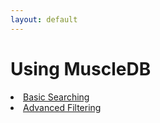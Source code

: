 ```yaml
---
layout: default
---
```



# Using MuscleDB

  <li><a href="/muscleDB/2016/03/basicSearches">Basic Searching</a></li>
  <li><a href="muscleDB/2016/03/advancedFiltering">Advanced Filtering</a></li>
